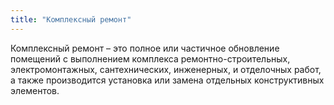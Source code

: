 ```yaml
---
title: "Комплексный ремонт"
---
```


Комплексный ремонт – это полное или частичное обновление помещений с выполнением комплекса ремонтно-строительных, электромонтажных, сантехнических, инженерных, и отделочных работ, а также производится установка или замена отдельных конструктивных элементов.